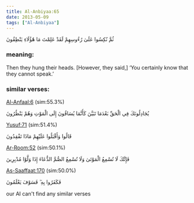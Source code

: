 ```yaml
---
title: Al-Anbiyaa:65
date: 2013-05-09
tags: ["Al-Anbiyaa"]
---
```

ثُمَّ نُكِسُوا عَلَىٰ رُءُوسِهِمْ لَقَدْ عَلِمْتَ مَا هَٰؤُلَاءِ يَنْطِقُونَ
### meaning: 
Then they hung their heads. [However, they said,] ‘You certainly know that they cannot speak.’
### similar verses: 

[Al-Anfaal:6](/8/6) (sim:55.3%)

يُجَادِلُونَكَ فِي الْحَقِّ بَعْدَمَا تَبَيَّنَ كَأَنَّمَا يُسَاقُونَ إِلَى الْمَوْتِ وَهُمْ يَنْظُرُونَ

[Yusuf:71](/12/71) (sim:51.4%)

قَالُوا وَأَقْبَلُوا عَلَيْهِمْ مَاذَا تَفْقِدُونَ

[Ar-Room:52](/30/52) (sim:50.1%)

فَإِنَّكَ لَا تُسْمِعُ الْمَوْتَىٰ وَلَا تُسْمِعُ الصُّمَّ الدُّعَاءَ إِذَا وَلَّوْا مُدْبِرِينَ

[As-Saaffaat:170](/37/170) (sim:50.0%)

فَكَفَرُوا بِهِ ۖ فَسَوْفَ يَعْلَمُونَ

our AI can't find any similar verses
